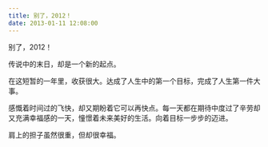 ```yaml
---
title: 别了，2012！
date: 2013-01-11 12:08:00
---
```

别了，2012！

传说中的末日，却是一个新的起点。

在这短暂的一年里，收获很大。达成了人生中的第一个目标，完成了人生第一件大事。

感慨着时间过的飞快，却又期盼着它可以再快点。每一天都在期待中度过了辛劳却又充满幸福感的一天，憧憬着未来美好的生活。向着目标一步步的迈进。

肩上的担子虽然很重，但却很幸福。